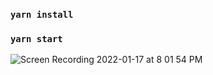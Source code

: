 ### `yarn install`

### `yarn start`

![Screen Recording 2022-01-17 at 8 01 54 PM](https://user-images.githubusercontent.com/69718743/149789352-9c59a240-8b68-4111-aa2c-11e539d3f1bc.gif)
